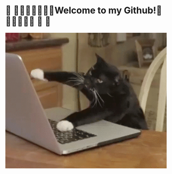 # 	:confetti_ball:	:confetti_ball::lotus_position_man::lotus_position_man::zany_face::zany_face:Welcome to my Github!:zany_face::zany_face::lotus_position_man::lotus_position_man:	:confetti_ball:	:confetti_ball:

![cover](img/cat.gif)
